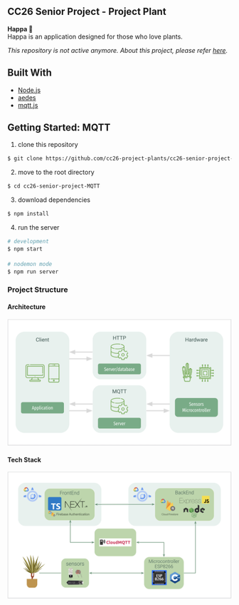 ## CC26 Senior Project - Project Plant

**Happa 🌿**  
Happa is an application designed for those who love plants.  

_This repository is not active anymore. About this project, please refer [here](https://github.com/cc26-project-plants/cc26-senior-project/blob/master/README.md)._  
    
  
## Built With
- [Node.js](https://nodejs.org/)  
- [aedes](https://github.com/moscajs/aedes)  
- [mqtt.js](https://github.com/mqttjs)  
  
  
## Getting Started: MQTT
1. clone this repository  
```bash
$ git clone https://github.com/cc26-project-plants/cc26-senior-project-MQTT.git
```  
2. move to the root directory  
```bash
$ cd cc26-senior-project-MQTT
```
3. download dependencies  
```bash
$ npm install
```
4. run the server
```bash
# development
$ npm start

# nodemon mode
$ npm run server
```
  
  
### Project Structure
#### Architecture
![Architecture](https://github.com/mikako-shirai/dump/blob/master/cc26-senior-project/architecture.png)  
#### Tech Stack
![Tech Stack](https://github.com/mikako-shirai/dump/blob/master/cc26-senior-project/tech_stack.png)  
  